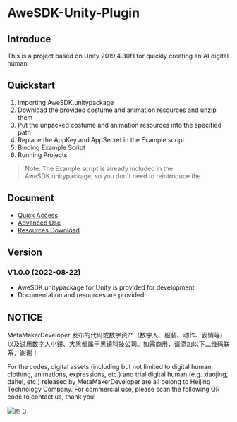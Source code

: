 # AweSDK-Unity-Plugin

## Introduce

This is a project based on Unity 2019.4.30f1 for quickly creating an AI digital human

## Quickstart

1. Importing AweSDK.unitypackage 
2. Download the provided costume and animation resources and unzip them
3. Put the unpacked costume and animation resources into the specified path
4. Replace the AppKey and AppSecret in the Example script 
5. Binding Example Script
6. Running Projects

> Note: The Example script is already included in the AweSDK.unitypackage, so you don't need to reintroduce the

## Document

* [Quick Access]()
* [Advanced Use]()
* [Resources Download]()

## Version

### V1.0.0 (2022-08-22)

* AweSDK.unitypackage for Unity is provided for development 
* Documentation and resources are provided

## NOTICE

MetaMakerDeveloper 发布的代码或数字资产（数字人、服装、动作、表情等）以及试用数字人小镜、大黑都属于黑镜科技公司。如需商用，请添加以下二维码联系，谢谢！

For the codes, digital assets (including but not limited to digital human, clothing, animations, expressions, etc.) and trial digital human (e.g. xiaojing, dahei, etc.) released by MetaMakerDeveloper are all belong to Heijing Technology Company. For commercial use, please scan the following QR code to contact us, thank you!

![图 3](https://user-images.githubusercontent.com/110818144/186798509-1deb2c8a-27ce-4d41-9a89-ac2541fc1825.jpg)  
